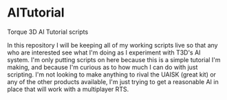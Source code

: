 AITutorial
==========

Torque 3D AI Tutorial scripts

In this repository I will be keeping all of my working scripts live so that any who are interested 
see what I'm doing as I experiment with T3D's AI system.  I'm only putting scripts on here because 
this is a simple tutorial I'm making, and because I'm curious as to how much I can do with just 
scripting.  I'm not looking to make anything to rival the UAISK (great kit) or any of the other 
products available, I'm just trying to get a reasonable AI in place that will work with a multiplayer 
RTS.
